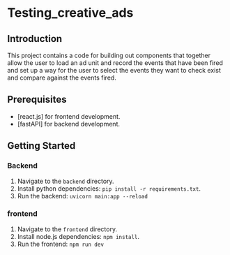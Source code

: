 # Testing_creative_ads

## Introduction

This project contains a code for building out components that together allow the user to load an ad unit and record the events that have been fired and set up a way for the user to select the events they want to check exist and compare against the events fired.

## Prerequisites
- [react.js] for frontend development.
- [fastAPI] for backend development.

## Getting Started

### Backend 
1. Navigate to the `backend` directory.
2. Install python dependencies: `pip install -r requirements.txt`.
3. Run the backend: `uvicorn main:app --reload`

### frontend
1. Navigate to the `frontend` directory.
2. Install node.js dependencies: `npm install`.
3. Run the frontend: `npm run dev`



